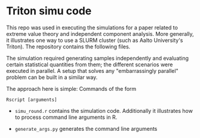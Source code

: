 # Triton simu code

This repo was used in executing the simulations for a paper related to extreme value theory and independent component analysis.
More generally, it illustrates one way to use a SLURM cluster (such as Aalto University's Triton). The repository contains the following
files.

The simulation required generating samples independently and
evaluating certain statistical quantities from them; the different
scenarios were executed in parallel. A setup that solves any 
"embarrassingly parallel" problem can be built in a similar way.

The approach here is simple: Commands of the form
```
Rscript [arguments]
```

* `simu_round.r` contains the simulation code. Additionally it
illustrates how to process command line arguments in R.

* `generate_args.py` generates the command line arguments 
